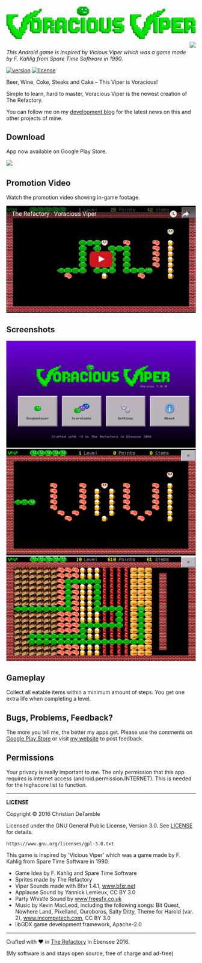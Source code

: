 # ![appicon](excluded-resources/title.png) <a href="https://www.youtube.com/channel/UCShL6kEbNc02XjA89zsrtDQ"><img src="https://www.youtube.com/yt/brand/media/image/YouTube-icon-full_color.png" height="32px" align="right"></a>

*This Android game is inspired by Vicious Viper which was a game made by F. Kahlig from Spare Time Software in 1990.*

[![version](https://img.shields.io/badge/version-1.0.1-2095ff.svg)](CHANGELOG.md) [![license](https://img.shields.io/badge/license-GPL--3.0-2095ff.svg)](LICENSE.md)

Beer, Wine, Coke, Steaks and Cake – This Viper is Voracious!

Simple to learn, hard to master, Voracious Viper is the newest creation of The Refactory.

You can follow me on my <a href="https://goo.gl/U0x1Fy">development blog</a> for the latest news on this and other projects of mine.

## Download
 
App now available on Google Play Store.

<a href="https://goo.gl/g0przi"><img src="http://therefactory.bplaced.net/img/google-play-badge.png" width="180"></a>

## Promotion Video

Watch the promotion video showing in-game footage.

<a href="https://www.youtube.com/watch?v=hgRVLA6Kw5A"><img src="excluded-resources/youtube.png"></a>

## Screenshots

![](excluded-resources/screenshots/en/1.png)
![](excluded-resources/screenshots/en/2.png)
![](excluded-resources/screenshots/en/3.png)

## Gameplay

Collect all eatable items within a minimum amount of steps. You get one extra life when completing a level.

## Bugs, Problems, Feedback?

The more you tell me, the better my apps get. Please use the comments on <a href="https://goo.gl/g0przi">Google Play Store</a> or visit <a href="http://goo.gl/KvKHze">my website</a> to post feedback. 

## Permissions

Your privacy is really important to me. The only permission that this app requires is internet access (android.permission.INTERNET). This is needed for the highscore list to function.

***

**LICENSE**

Copyright &copy; 2016 Christian DeTamble

Licensed under the GNU General Public License, Version 3.0. See [LICENSE](LICENSE) for details.

    https://www.gnu.org/licenses/gpl-3.0.txt

This game is inspired by 'Vicious Viper' which was a game made by F. Kahlig from Spare Time Software in 1990.

* Game Idea by F. Kahlig and Spare Time Software
* Sprites made by The Refactory
* Viper Sounds made with Bfxr 1.4.1, www.bfxr.net
* Applause Sound by Yannick Lemieux, CC BY 3.0
* Party Whistle Sound by www.freesfx.co.uk
* Music by Kevin MacLeod, including the following songs: Bit Quest, Nowhere Land, Pixelland, Ouroboros, Salty Ditty, Theme for Harold (var. 2), www.incompetech.com, CC BY 3.0
* libGDX game development framework, Apache-2.0

***

Crafted with &hearts; in <a href="http://goo.gl/KvKHze">The Refactory</a> in Ebensee 2016.

(My software is and stays open source, free of charge and ad-free)
